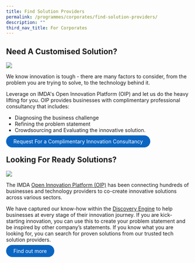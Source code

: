 ```yaml
---
title: Find Solution Providers
permalink: /programmes/corporates/find-solution-providers/
description: ""
third_nav_title: For Corporates
---
```




## Need A Customised Solution? 
![](https://www.openinnovation.sg/cms/uploads/OIP_Hero_banner_FA_d46c7381b5.jpg)

We know innovation is tough - there are many factors to consider, from the problem you are trying to solve, to the technology behind it. 

Leverage on IMDA's Open Innovation Platform (OIP) and let us do the heavy lifting for you. OIP provides businesses with complimentary professional consultancy that includes:
* Diagnosing the business challenge 
* Refining the problem statement
* Crowdsourcing and Evaluating the innovative solution. 

<a href="https://go.gov.sg/oipform" target="_blank" style="background-color: #0A66C2; color: white; text-decoration: none; border-radius: 100px; padding-left: 20px; padding-right: 20px; padding-top:8px; padding-bottom:8px">Request For a Complimentary Innovation Consultancy</a>


## Looking For Ready Solutions? 
![](https://www.openinnovation.sg/cms/uploads/IMDA_OIP_Discovery_Engine_Hero_Banner_f577aa0e3a.png)

The IMDA [Open Innovation Platform (OIP)](https://www.openinnovation.sg/imda) has been connecting hundreds of businesses and technology providers to co-create innovative solutions across various sectors.

We have captured our know-how within the [Discovery Engine](https://www.openinnovation.sg/find-solution) to help businesses at every stage of their innovation journey. If you are kick-starting innovation, you can use this to create your problem statement and be inspired by other company’s statements. If you know what you are looking for, you can search for proven solutions from our trusted tech solution providers.

<a href="https://www.openinnovation.sg/find-solution" target="_blank" style="background-color: #0A66C2; color: white; text-decoration: none; border-radius: 100px; padding-left: 20px; padding-right: 20px; padding-top:8px; padding-bottom:8px">Find out more</a>
